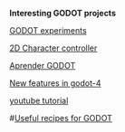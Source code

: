 **Interesting GODOT projects**

[GODOT experiments](https://github.com/miskatonicstudio/godot-experiments)

[2D Character controller](https://github.com/POWERHACK69/Godot4-2D-Character-Controllers)

[Aprender GODOT](https://github.com/findemor/findemor-youtube-aprender-godot/tree/main)

 [New features in godot-4](https://github.com/gdquest-demos/godot-4-new-features)

[youtube tutorial](https://www.youtube.com/playlist?list=PLaFm85QGi-mGIf5VJBggxdTdaqQq7gR8J)

#[Useful recipes for GODOT](https://github.com/godotrecipes)

[]()
